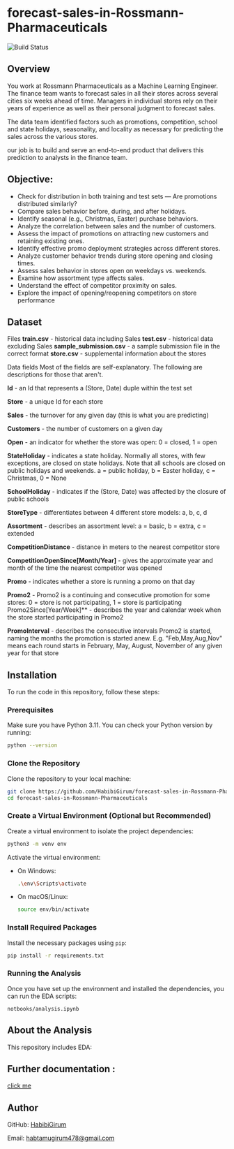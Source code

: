 
# forecast-sales-in-Rossmann-Pharmaceuticals

![Build Status](https://github.com/HabibiGirum/forecast-sales-in-Rossmann-Pharmaceuticals/actions/workflows/unittest.yml/badge.svg)

## Overview
You work at Rossmann Pharmaceuticals as a Machine Learning Engineer. The finance team wants to forecast sales in all their stores across several cities six weeks ahead of time. Managers in individual stores rely on their years of experience as well as their personal judgment to forecast sales.

The data team identified factors such as promotions, competition, school and state holidays, seasonality, and locality as necessary for predicting the sales across the various stores.

our job is  to build and serve an end-to-end product that delivers this prediction to analysts in the finance team. 

## Objective:

- Check for distribution in both training and test sets — Are promotions distributed similarly?
- Compare sales behavior before, during, and after holidays.
- Identify seasonal (e.g., Christmas, Easter) purchase behaviors.
- Analyze the correlation between sales and the number of customers.
- Assess the impact of promotions on attracting new customers and retaining existing ones.
- Identify effective promo deployment strategies across different stores.
- Analyze customer behavior trends during store opening and closing times.
- Assess sales behavior in stores open on weekdays vs. weekends.
- Examine how assortment type affects sales.
- Understand the effect of competitor proximity on sales.
- Explore the impact of opening/reopening competitors on store performance


## Dataset

Files
**train.csv** - historical data including Sales
**test.csv** - historical data excluding Sales
**sample_submission.csv** - a sample submission file in the correct format
**store.csv** - supplemental information about the stores

Data fields
Most of the fields are self-explanatory. The following are descriptions for those that aren't.

**Id** - an Id that represents a (Store, Date) duple within the test set

**Store** - a unique Id for each store

**Sales** - the turnover for any given day (this is what you are predicting)

**Customers** - the number of customers on a given day

**Open** - an indicator for whether the store was open: 0 = closed, 1 = open

**StateHoliday** - indicates a state holiday. Normally all stores, with few exceptions, are closed on state holidays. Note that all schools are closed on public holidays and weekends. a = public holiday, b = Easter holiday, c = Christmas, 0 = None

**SchoolHoliday** - indicates if the (Store, Date) was affected by the closure of public schools

**StoreType** - differentiates between 4 different store models: a, b, c, d

**Assortment** - describes an assortment level: a = basic, b = extra, c = extended

**CompetitionDistance** - distance in meters to the nearest competitor store

**CompetitionOpenSince[Month/Year]** - gives the approximate year and month of the time the nearest competitor was opened

**Promo** - indicates whether a store is running a promo on that day

**Promo2** - Promo2 is a continuing and consecutive promotion for some stores: 0 = store is not participating, 1 = store is participating
Promo2Since[Year/Week]** - describes the year and calendar week when the store started participating in Promo2

**PromoInterval** - describes the consecutive intervals Promo2 is started, naming the months the promotion is started anew. E.g. "Feb,May,Aug,Nov" means each round starts in February, May, August, November of any given year for that store


## Installation

To run the code in this repository, follow these steps:

### Prerequisites

Make sure you have Python 3.11. You can check your Python version by running:

```bash
python --version
```

### Clone the Repository

Clone the repository to your local machine:

```bash
git clone https://github.com/HabibiGirum/forecast-sales-in-Rossmann-Pharmaceuticals.git
cd forecast-sales-in-Rossmann-Pharmaceuticals
```

### Create a Virtual Environment (Optional but Recommended)

Create a virtual environment to isolate the project dependencies:

```bash
python3 -m venv env
```

Activate the virtual environment:

- On Windows:
  ```bash
  .\env\Scripts\activate
  ```
- On macOS/Linux:
  ```bash
  source env/bin/activate
  ```

### Install Required Packages

Install the necessary packages using `pip`:

```bash
pip install -r requirements.txt
```

### Running the Analysis

Once you have set up the environment and installed the dependencies, you can run the EDA scripts:

```notbooks/analysis.ipynb```

## About the Analysis

This repository includes EDA:



## Further documentation :
[click me](https://drive.google.com/file/d/15aGTZZdOCfE5vhIW5yV4cRS2wzHES72a/view?usp=sharing)


## Author  
GitHub: [HabibiGirum](https://github.com/HabibiGirum)

Email:  habtamugirum478@gmail.com